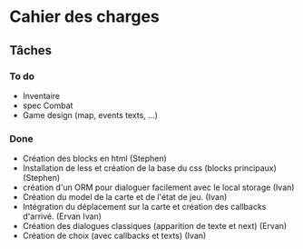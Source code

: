 # Cahier des charges

## Tâches

### To do

- Inventaire
- spec Combat
- Game design (map, events texts, ...)

### Done

- Création des blocks en html (Stephen)
- Installation de less et création de la base du css (blocks principaux) (Stephen)
- création d'un ORM pour dialoguer facilement avec le local storage (Ivan)
- Création du model de la carte et de l'état de jeu. (Ivan)
- Intégration du déplacement sur la carte et création des callbacks d'arrivé. (Ervan Ivan)
- Création des dialogues classiques (apparition de texte et next) (Ervan)
- Création de choix (avec callbacks et texts) (Ivan)
